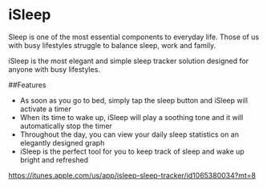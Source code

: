 # iSleep

Sleep is one of the most essential components to everyday life. Those of us with busy lifestyles struggle to balance sleep, work and family.

iSleep is the most elegant and simple sleep tracker solution designed for anyone with busy lifestyles.

##Features
  * As soon as you go to bed, simply tap the sleep button and iSleep will activate a timer
  * When its time to wake up, iSleep will play a soothing tone and it will automatically stop the timer
  * Throughout the day, you can view your daily sleep statistics on an elegantly designed graph
  * iSleep is the perfect tool for you to keep track of sleep and wake up bright and refreshed

https://itunes.apple.com/us/app/isleep-sleep-tracker/id1065380034?mt=8
